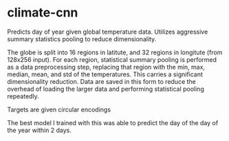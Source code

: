 # climate-cnn

Predicts day of year given global temperature data. Utilizes aggressive summary statistics pooling  to reduce dimensionality.

The globe is split into 16 regions in latitute, and 32 regions in longitute (from 128x256 input). For each region, statistical summary pooling is performed as a data preprocessing step, replacing that region with the min, max, median, mean, and std of the temperatures. This carries a significant dimensionality reduction. Data are saved in this form to reduce the overhead of loading the larger data and performing statistical pooling repeatedly.

Targets are given circular encodings 

The best model I trained with this was able to predict the day of the day of the year within 2 days.
